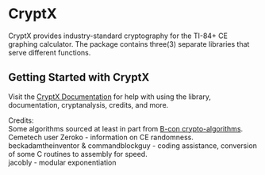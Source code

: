 # CryptX

CryptX provides industry-standard cryptography for the TI-84+ CE graphing calculator.
The package contains three(3) separate libraries that serve different functions. 

## Getting Started with CryptX

Visit the [CryptX Documentation](https://acagliano.github.io/cryptx/index.html) for help with using 
the library, documentation, cryptanalysis, credits, and more.


Credits:  
Some algorithms sourced at least in part from [B-con crypto-algorithms](https://github.com/B-Con/crypto-algorithms).  
Cemetech user Zeroko - information on CE randomness.  
beckadamtheinventor & commandblockguy - coding assistance, conversion of some C routines to assembly for speed.  
jacobly - modular exponentiation
